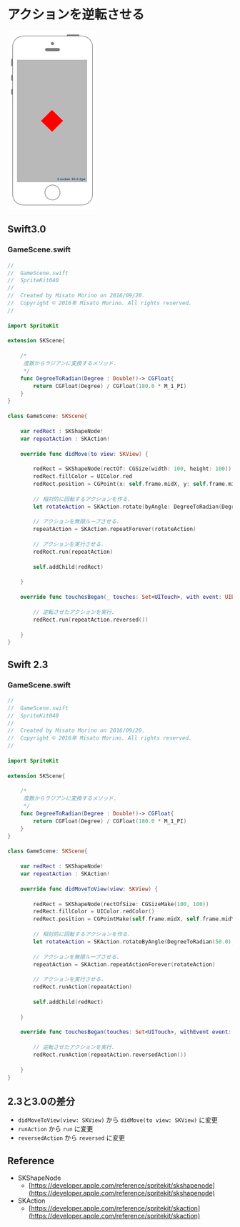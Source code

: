 # アクションを逆転させる

![Preview spritekit040](img/spritekit040.png)

## Swift3.0
### GameScene.swift
```swift
//
//  GameScene.swift
//  SpriteKit040
//
//  Created by Misato Morino on 2016/09/20.
//  Copyright © 2016年 Misato Morino. All rights reserved.
//

import SpriteKit

extension SKScene{
    
    /*
     度数からラジアンに変換するメソッド.
     */
    func DegreeToRadian(Degree : Double!)-> CGFloat{
        return CGFloat(Degree) / CGFloat(180.0 * M_1_PI)
    }
}

class GameScene: SKScene{
    
    var redRect : SKShapeNode!
    var repeatAction : SKAction!
    
    override func didMove(to view: SKView) {
        
        redRect = SKShapeNode(rectOf: CGSize(width: 100, height: 100))
        redRect.fillColor = UIColor.red
        redRect.position = CGPoint(x: self.frame.midX, y: self.frame.midY)
        
        // 相対的に回転するアクションを作る.
        let rotateAction = SKAction.rotate(byAngle: DegreeToRadian(Degree: 50.0), duration: 1.0)
        
        // アクションを無限ループさせる.
        repeatAction = SKAction.repeatForever(rotateAction)
        
        // アクションを実行させる.
        redRect.run(repeatAction)
        
        self.addChild(redRect)
        
    }
    
    override func touchesBegan(_ touches: Set<UITouch>, with event: UIEvent?) {
        
        // 逆転させたアクションを実行.
        redRect.run(repeatAction.reversed())
        
    }
} 
```

## Swift 2.3
### GameScene.swift
```swift
//
//  GameScene.swift
//  SpriteKit040
//
//  Created by Misato Morino on 2016/09/20.
//  Copyright © 2016年 Misato Morino. All rights reserved.
//

import SpriteKit

extension SKScene{
    
    /*
     度数からラジアンに変換するメソッド.
     */
    func DegreeToRadian(Degree : Double!)-> CGFloat{
        return CGFloat(Degree) / CGFloat(180.0 * M_1_PI)
    }
}

class GameScene: SKScene{
    
    var redRect : SKShapeNode!
    var repeatAction : SKAction!
    
    override func didMoveToView(view: SKView) {
        
        redRect = SKShapeNode(rectOfSize: CGSizeMake(100, 100))
        redRect.fillColor = UIColor.redColor()
        redRect.position = CGPointMake(self.frame.midX, self.frame.midY)
        
        // 相対的に回転するアクションを作る.
        let rotateAction = SKAction.rotateByAngle(DegreeToRadian(50.0), duration: 1.0)
        
        // アクションを無限ループさせる.
        repeatAction = SKAction.repeatActionForever(rotateAction)
        
        // アクションを実行させる.
        redRect.runAction(repeatAction)
        
        self.addChild(redRect)
        
    }
    
    override func touchesBegan(touches: Set<UITouch>, withEvent event: UIEvent?) {
        
        // 逆転させたアクションを実行.
        redRect.runAction(repeatAction.reversedAction())
        
    }
} 
```

## 2.3と3.0の差分
* ```didMoveToView(view: SKView)``` から ```didMove(to view: SKView)``` に変更
* ```runAction``` から ```run``` に変更
* ```reversedAction``` から ```reversed``` に変更

## Reference
* SKShapeNode
    * [https://developer.apple.com/reference/spritekit/skshapenode](https://developer.apple.com/reference/spritekit/skshapenode)
* SKAction
    * [https://developer.apple.com/reference/spritekit/skaction](https://developer.apple.com/reference/spritekit/skaction)
